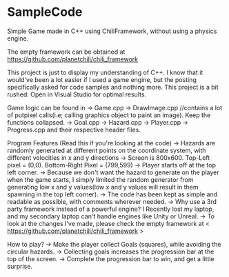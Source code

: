 # SampleCode
Simple Game made in C++ using ChiliFramework, without using a physics engine.

The empty framework can be obtained at   https://github.com/planetchili/chili_framework

This project is just to display my understanding of C++. 
I know that it would've been a lot easier if I used a game engine, but the posting specifically asked for code samples and nothing more.
This project is a bit rushed.
Open in Visual Studio for optimal results.


Game logic can be found in
-> Game.cpp
-> DrawImage.cpp    //contains a lot of putpixel calls(i.e; calling graphics object to paint an image). Keep the functions collapsed.
-> Goal.cpp
-> Hazard.cpp
-> Player.cpp
-> Progress.cpp
   and their respective header files.
   
   
Program Features (Read this if you're looking at the code) 
-> Hazards are randomly generated at different points on the coordinate system, with different velocities in x and y directions
-> Screen is 800x600. Top-Left pixel = (0,0). Bottom-Right Pixel = (799,599)
-> Player starts off at the top left corner.
-> Because we don't want the hazard to generate on the player when the game starts, I simply limited the random generator from generating low x and y values(low x and y values will result in them spawning in the top left corner).
-> The code has been kept as simple and readable as possible, with comments wherever needed.
-> Why use a 3rd party framework instead of a powerful engine? I Recently lost my laptop, and my secondary laptop can't handle engines like Unity or Unreal.
-> To look at the changes I've made, please check the empty framework at    < https://github.com/planetchili/chili_framework >


How to play?
-> Make the player collect Goals (squares), while avoiding the circular hazards.
-> Collecting goals increases the progression bar at the top of the screen.
-> Complete the progression bar to win, and get a little surprise.
